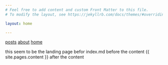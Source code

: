 ```yaml
---
# Feel free to add content and custom Front Matter to this file.
# To modify the layout, see https://jekyllrb.com/docs/themes/#overriding-theme-defaults

layout: home

---
```

[posts](posts.md)
[about](/about/)
[home](/home/)

this seem to be the landing page befor index.md
before the content
{{ site.pages.content }}
after the content
